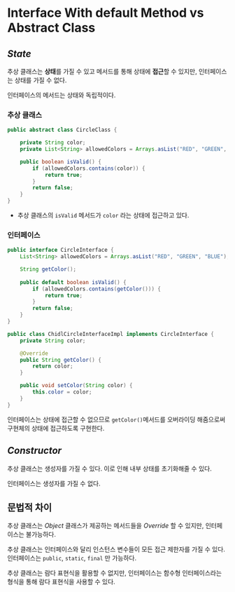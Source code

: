 # Interface With default Method vs Abstract Class

## *State*

추상 클래스는 **상태**를 가질 수 있고 메서드를 통해 상태에 **접근**할 수 있지만, 인터페이스는 상태를 가질 수 없다. 

인터페이스의 메서드는 상태와 독립적이다.

### 추상 클래스

```java
public abstract class CircleClass {

    private String color;
    private List<String> allowedColors = Arrays.asList("RED", "GREEN", "BLUE");

    public boolean isValid() {
        if (allowedColors.contains(color)) {
            return true;
        }
        return false;
    }
}
```

- 추상 클래스의 `isValid` 메서드가 `color` 라는 상태에 접근하고 있다.

### 인터페이스

```java
public interface CircleInterface {
    List<String> allowedColors = Arrays.asList("RED", "GREEN", "BLUE");

    String getColor();
    
    public default boolean isValid() {
        if (allowedColors.contains(getColor())) {
            return true;
        }
        return false;
    }
}

public class ChidlCircleInterfaceImpl implements CircleInterface {
    private String color;

    @Override
    public String getColor() {
        return color;
    }

    public void setColor(String color) {
        this.color = color;
    }
}
```

인터페이스는 상태에 접근할 수 없으므로 `getColor()`메서드를 오버라이딩 해줌으로써 구현체의 상태에 접근하도록 구현한다.

## *Constructor*

추상 클래스는 생성자를 가질 수 있다. 이로 인해 내부 상태를 초기화해줄 수 있다. 

인터페이스는 생성자를 가질 수 없다.

## 문법적 차이

추상 클래스는 *Object* 클래스가 제공하는 메서드들을 *Override* 할 수 있지만, 인터페이스는 불가능하다.

추상 클래스는 인터페이스와 달리 인스턴스 변수들이 모든 접근 제한자를 가질 수 있다. 인터페이스는 `public`, `static`, `final` 만 가능하다.

추상 클래스는 람다 표현식을 활용할 수 없지만, 인터페이스는 함수형 인터페이스라는 형식을 통해 람다 표현식을 사용할 수 있다.